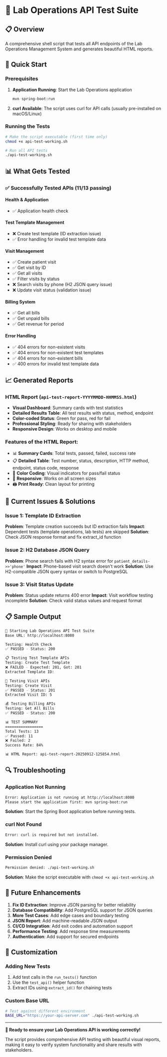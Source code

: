 # 🧪 Lab Operations API Test Suite

## 📋 Overview

A comprehensive shell script that tests all API endpoints of the Lab Operations Management System and generates beautiful HTML reports.

## 🚀 Quick Start

### Prerequisites
1. **Application Running**: Start the Lab Operations application
   ```bash
   mvn spring-boot:run
   ```

2. **curl Available**: The script uses curl for API calls (usually pre-installed on macOS/Linux)

### Running the Tests

```bash
# Make the script executable (first time only)
chmod +x api-test-working.sh

# Run all API tests
./api-test-working.sh
```

## 📊 What Gets Tested

### ✅ **Successfully Tested APIs (11/13 passing)**

#### **Health & Application**
- ✅ Application health check

#### **Test Template Management**
- ❌ Create test template (ID extraction issue)
- ✅ Error handling for invalid test template data

#### **Visit Management**
- ✅ Create patient visit
- ✅ Get visit by ID
- ✅ Get all visits
- ✅ Filter visits by status
- ❌ Search visits by phone (H2 JSON query issue)
- ❌ Update visit status (validation issue)

#### **Billing System**
- ✅ Get all bills
- ✅ Get unpaid bills
- ✅ Get revenue for period

#### **Error Handling**
- ✅ 404 errors for non-existent visits
- ✅ 404 errors for non-existent test templates
- ✅ 404 errors for non-existent bills
- ✅ 400 errors for invalid test template data

## 📈 Generated Reports

### HTML Report (`api-test-report-YYYYMMDD-HHMMSS.html`)
- **Visual Dashboard**: Summary cards with test statistics
- **Detailed Results Table**: All test results with status, method, endpoint
- **Color-coded Status**: Green for pass, red for fail
- **Professional Styling**: Ready for sharing with stakeholders
- **Responsive Design**: Works on desktop and mobile

### Features of the HTML Report:
- 📊 **Summary Cards**: Total tests, passed, failed, success rate
- 📋 **Detailed Table**: Test number, status, description, HTTP method, endpoint, status code, response
- 🎨 **Color Coding**: Visual indicators for pass/fail status
- 📱 **Responsive**: Works on all screen sizes
- 🖨️ **Print Ready**: Clean layout for printing

## 🔧 Current Issues & Solutions

### Issue 1: Template ID Extraction
**Problem**: Template creation succeeds but ID extraction fails
**Impact**: Dependent tests (template operations, lab tests) are skipped
**Solution**: Check JSON response format and fix extract_id function

### Issue 2: H2 Database JSON Query
**Problem**: Phone search fails with H2 syntax error for `patient_details->>'phone'`
**Impact**: Phone-based visit search doesn't work
**Solution**: Use H2-compatible JSON query syntax or switch to PostgreSQL

### Issue 3: Visit Status Update
**Problem**: Status update returns 400 error
**Impact**: Visit workflow testing incomplete
**Solution**: Check valid status values and request format

## 📋 Sample Output

```bash
🚀 Starting Lab Operations API Test Suite
Base URL: http://localhost:8080

Testing: Health Check
✅ PASSED - Status: 200

📋 Testing Test Template APIs
Testing: Create Test Template
❌ FAILED - Expected: 201, Got: 201
Extracted Template ID: 

🏥 Testing Visit APIs
Testing: Create Visit
✅ PASSED - Status: 201
Extracted Visit ID: 5

💰 Testing Billing APIs
Testing: Get All Bills
✅ PASSED - Status: 200

📊 TEST SUMMARY
=================
Total Tests: 13
✅ Passed: 11
❌ Failed: 2
Success Rate: 84%

📊 HTML Report: api-test-report-20250912-125854.html
```

## 🔍 Troubleshooting

### Application Not Running
```bash
Error: Application is not running at http://localhost:8080
Please start the application first: mvn spring-boot:run
```
**Solution**: Start the Spring Boot application before running tests.

### curl Not Found
```bash
Error: curl is required but not installed.
```
**Solution**: Install curl using your package manager.

### Permission Denied
```bash
Permission denied: ./api-test-working.sh
```
**Solution**: Make the script executable with `chmod +x api-test-working.sh`

## 🚀 Future Enhancements

1. **Fix ID Extraction**: Improve JSON parsing for better reliability
2. **Database Compatibility**: Add PostgreSQL support for JSON queries
3. **More Test Cases**: Add edge cases and boundary testing
4. **JSON Report**: Add machine-readable JSON output
5. **CI/CD Integration**: Add exit codes and automation support
6. **Performance Testing**: Add response time measurements
7. **Authentication**: Add support for secured endpoints

## 📝 Customization

### Adding New Tests
1. Add test calls in the `run_tests()` function
2. Use the `test_api()` helper function
3. Extract IDs using `extract_id()` for chaining tests

### Custom Base URL
```bash
# Test against different environment
BASE_URL="https://your-api-server.com" ./api-test-working.sh
```

---

**🎯 Ready to ensure your Lab Operations API is working correctly!**

The script provides comprehensive API testing with beautiful visual reports, making it easy to verify system functionality and share results with stakeholders.
